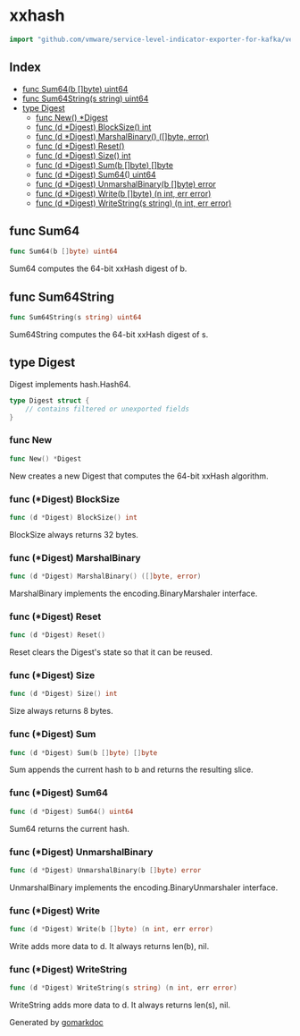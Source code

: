 <!-- Code generated by gomarkdoc. DO NOT EDIT -->

# xxhash

```go
import "github.com/vmware/service-level-indicator-exporter-for-kafka/vendor/github.com/klauspost/compress/zstd/internal/xxhash"
```

## Index

- [func Sum64(b []byte) uint64](<#func-sum64>)
- [func Sum64String(s string) uint64](<#func-sum64string>)
- [type Digest](<#type-digest>)
  - [func New() *Digest](<#func-new>)
  - [func (d *Digest) BlockSize() int](<#func-digest-blocksize>)
  - [func (d *Digest) MarshalBinary() ([]byte, error)](<#func-digest-marshalbinary>)
  - [func (d *Digest) Reset()](<#func-digest-reset>)
  - [func (d *Digest) Size() int](<#func-digest-size>)
  - [func (d *Digest) Sum(b []byte) []byte](<#func-digest-sum>)
  - [func (d *Digest) Sum64() uint64](<#func-digest-sum64>)
  - [func (d *Digest) UnmarshalBinary(b []byte) error](<#func-digest-unmarshalbinary>)
  - [func (d *Digest) Write(b []byte) (n int, err error)](<#func-digest-write>)
  - [func (d *Digest) WriteString(s string) (n int, err error)](<#func-digest-writestring>)


## func Sum64

```go
func Sum64(b []byte) uint64
```

Sum64 computes the 64\-bit xxHash digest of b.

## func Sum64String

```go
func Sum64String(s string) uint64
```

Sum64String computes the 64\-bit xxHash digest of s.

## type Digest

Digest implements hash.Hash64.

```go
type Digest struct {
    // contains filtered or unexported fields
}
```

### func New

```go
func New() *Digest
```

New creates a new Digest that computes the 64\-bit xxHash algorithm.

### func \(\*Digest\) BlockSize

```go
func (d *Digest) BlockSize() int
```

BlockSize always returns 32 bytes.

### func \(\*Digest\) MarshalBinary

```go
func (d *Digest) MarshalBinary() ([]byte, error)
```

MarshalBinary implements the encoding.BinaryMarshaler interface.

### func \(\*Digest\) Reset

```go
func (d *Digest) Reset()
```

Reset clears the Digest's state so that it can be reused.

### func \(\*Digest\) Size

```go
func (d *Digest) Size() int
```

Size always returns 8 bytes.

### func \(\*Digest\) Sum

```go
func (d *Digest) Sum(b []byte) []byte
```

Sum appends the current hash to b and returns the resulting slice.

### func \(\*Digest\) Sum64

```go
func (d *Digest) Sum64() uint64
```

Sum64 returns the current hash.

### func \(\*Digest\) UnmarshalBinary

```go
func (d *Digest) UnmarshalBinary(b []byte) error
```

UnmarshalBinary implements the encoding.BinaryUnmarshaler interface.

### func \(\*Digest\) Write

```go
func (d *Digest) Write(b []byte) (n int, err error)
```

Write adds more data to d. It always returns len\(b\), nil.

### func \(\*Digest\) WriteString

```go
func (d *Digest) WriteString(s string) (n int, err error)
```

WriteString adds more data to d. It always returns len\(s\), nil.



Generated by [gomarkdoc](<https://github.com/princjef/gomarkdoc>)
